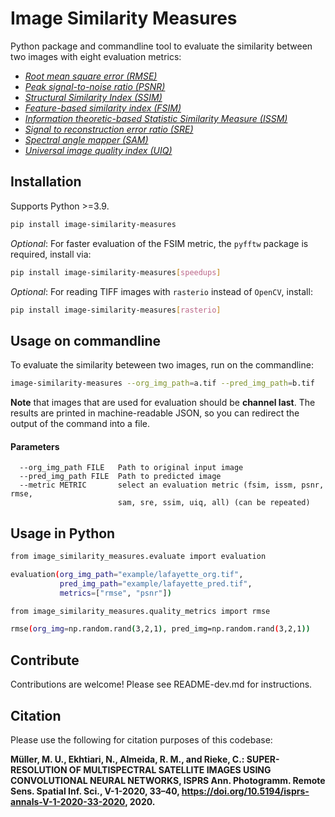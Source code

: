 # Image Similarity Measures

Python package and commandline tool to evaluate the similarity between two images with eight evaluation metrics:

 * <i><a href="https://en.wikipedia.org/wiki/Root-mean-square_deviation">Root mean square error (RMSE)</a></i>
 * <i><a href="https://en.wikipedia.org/wiki/Peak_signal-to-noise_ratio">Peak signal-to-noise ratio (PSNR)</a></i>
 * <i><a href="https://en.wikipedia.org/wiki/Structural_similarity">Structural Similarity Index (SSIM)</a></i>
 * <i><a href="https://www4.comp.polyu.edu.hk/~cslzhang/IQA/TIP_IQA_FSIM.pdf">Feature-based similarity index (FSIM)</a></i>
 * <i><a href="https://www.tandfonline.com/doi/full/10.1080/22797254.2019.1628617">Information theoretic-based Statistic Similarity Measure (ISSM)</a></i>
 * <i><a href="https://www.sciencedirect.com/science/article/abs/pii/S0924271618302636">Signal to reconstruction error ratio (SRE)</a></i>
 * <i><a href="https://ntrs.nasa.gov/citations/19940012238">Spectral angle mapper (SAM)</a></i>
 * <i><a href="https://ece.uwaterloo.ca/~z70wang/publications/quality_2c.pdf">Universal image quality index (UIQ)</a></i>

## Installation

Supports Python >=3.9.

```bash
pip install image-similarity-measures
```

*Optional*: For faster evaluation of the FSIM metric, the `pyfftw` package is required, install via:

```bash
pip install image-similarity-measures[speedups]
```

*Optional*: For reading TIFF images with `rasterio` instead of `OpenCV`, install:

```bash
pip install image-similarity-measures[rasterio]
```


## Usage on commandline

To evaluate the similarity beteween two images, run on the commandline:

```bash
image-similarity-measures --org_img_path=a.tif --pred_img_path=b.tif
```

**Note** that images that are used for evaluation should be **channel last**. The results are printed in 
machine-readable JSON, so you can redirect the output of the command into a file.

#### Parameters
```
  --org_img_path FILE   Path to original input image
  --pred_img_path FILE  Path to predicted image
  --metric METRIC       select an evaluation metric (fsim, issm, psnr, rmse,
                        sam, sre, ssim, uiq, all) (can be repeated)
```

## Usage in Python

```bash
from image_similarity_measures.evaluate import evaluation

evaluation(org_img_path="example/lafayette_org.tif", 
           pred_img_path="example/lafayette_pred.tif", 
           metrics=["rmse", "psnr"])
```

```bash
from image_similarity_measures.quality_metrics import rmse

rmse(org_img=np.random.rand(3,2,1), pred_img=np.random.rand(3,2,1))
```

## Contribute

Contributions are welcome! Please see README-dev.md for instructions.


## Citation
Please use the following for citation purposes of this codebase:

<strong>Müller, M. U., Ekhtiari, N., Almeida, R. M., and Rieke, C.: SUPER-RESOLUTION OF MULTISPECTRAL
SATELLITE IMAGES USING CONVOLUTIONAL NEURAL NETWORKS, ISPRS Ann. Photogramm. Remote Sens.
Spatial Inf. Sci., V-1-2020, 33–40, https://doi.org/10.5194/isprs-annals-V-1-2020-33-2020, 2020.</strong>
